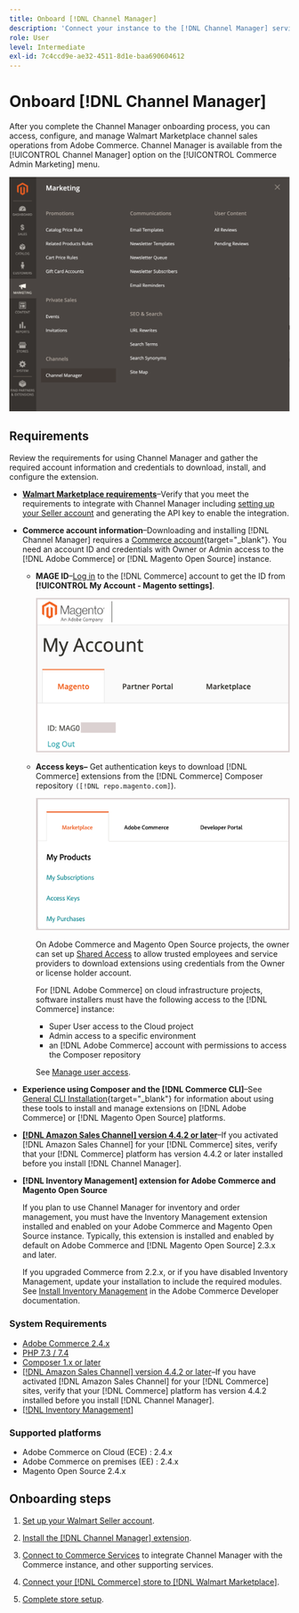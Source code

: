```yaml
---
title: Onboard [!DNL Channel Manager]
description: 'Connect your instance to the [!DNL Channel Manager] service by completing a few onboarding steps.'
role: User
level: Intermediate
exl-id: 7c4ccd9e-ae32-4511-8d1e-baa690604612
---
```


# Onboard [!DNL Channel Manager]

After you complete the Channel Manager onboarding process, you can access, configure, and manage Walmart Marketplace channel sales operations from Adobe Commerce. Channel Manager is available from the [!UICONTROL Channel Manager] option on the [!UICONTROL Commerce Admin Marketing] menu.

![[!DNL Channel Manager] option in Admin view](assets/channel-manager-admin-view.png)

## Requirements

Review the requirements for using Channel Manager and gather the required account information and credentials to download, install, and configure the extension.

-  **[Walmart Marketplace requirements](walmart-requirements.md)**–Verify that you meet the requirements to integrate with Channel Manager including [setting up your Seller account](https://sellerhelp.walmart.com/seller/s/guide?article=000008219) and generating the API key to enable the integration.

- **Commerce account information**–Downloading and installing [!DNL Channel Manager] requires a [Commerce account](https://docs.magento.com/user-guide/magento/magento-account.html){target="_blank"}. You need an account ID and credentials with Owner or Admin access to the [!DNL Adobe Commerce] or [!DNL Magento Open Source] instance.

  - **MAGE ID**–[Log in](https://account.magento.com/customer/account/login/) to the [!DNL Commerce] account to get the ID from **[!UICONTROL My Account - Magento settings]**.

     ![[!DNL MAGEID] on [!DNL Commerce] account settings](assets/mageid-my-commerce-account.png) 

  - **Access keys–** Get authentication keys to download [!DNL Commerce] extensions from the [!DNL Commerce] Composer repository `([!DNL repo.magento.com]`).

    ![[!UICONTROL Commerce Marketplace access keys]](assets/commerce-marketplace-access-keys.png)

    On Adobe Commerce and Magento Open Source projects, the owner can set up [Shared Access](https://docs.magento.com/user-guide/magento/magento-account-share.html) to allow trusted employees and service providers to download extensions using credentials from the Owner or license holder account.

    For [!DNL Adobe Commerce] on cloud infrastructure projects, software installers must have the following access to the [!DNL Commerce] instance:

    - Super User access to the Cloud project
    - Admin access to a specific environment
    - an [!DNL Adobe Commerce] account with permissions to access the Composer repository

    See [Manage user access](https://devdocs.magento.com/cloud/project/user-admin.html).

- **Experience using Composer and the [!DNL Commerce CLI]**–See [General CLI Installation](https://devdocs.magento.com/extensions/install/){target="_blank"} for information about using these tools to install and manage extensions on [!DNL Adobe Commerce] or [!DNL Magento Open Source] platforms.

- **[[!DNL Amazon Sales Channel] version 4.4.2 or later](https://experienceleague.adobe.com/docs/commerce-channels/amazon/release-notes.html)**–If you activated [!DNL Amazon Sales Channel] for your [!DNL Commerce] sites, verify that your [!DNL Commerce] platform has version 4.4.2 or later installed before you install [!DNL Channel Manager].

- **[!DNL Inventory Management] extension for Adobe Commerce and Magento Open Source**

   If you plan to use Channel Manager for inventory and order management, you must have the Inventory Management extension installed and enabled on your Adobe Commerce and Magento Open Source instance. Typically, this extension is installed and enabled by default on Adobe Commerce and [!DNL Magento Open Source] 2.3.x and later.

   If you upgraded Commerce from 2.2.x, or if you have disabled Inventory Management, update your installation to include the required modules. See [Install Inventory Management](https://devdocs.magento.com/extensions/inventory-management/) in the Adobe Commerce Developer documentation.

### System Requirements

- [Adobe Commerce 2.4.x](https://devdocs.magento.com/release/released-versions.html)
- [PHP 7.3 / 7.4](https://devdocs.magento.com/guides/v2.4/install-gde/prereq/php-settings.html)
- [Composer 1.x or later](https://devdocs.magento.com/cloud/reference/cloud-composer.html)
- [[!DNL Amazon Sales Channel] version 4.4.2 or later](https://experienceleague.adobe.com/docs/commerce-channels/amazon/release-notes.html)–If you have activated [!DNL Amazon Sales Channel] for your [!DNL Commerce] sites, verify that your [!DNL Commerce] platform has version 4.4.2 installed before you install [!DNL Channel Manager].
- [[!DNL Inventory Management]](https://devdocs.magento.com/extensions/inventory-management/)

### Supported platforms

- Adobe Commerce on Cloud (ECE) : 2.4.x
- Adobe Commerce on premises (EE) : 2.4.x
- Magento Open Source 2.4.x

## Onboarding steps

1. [Set up your Walmart Seller account](https://seller.walmart.com/signup?q=&origin=solution_provider&src=0014M00001zivMp).

1. [Install the [!DNL Channel Manager] extension](install.md).

1. [Connect to Commerce Services](connect.md) to integrate Channel Manager with the Commerce instance, and other supporting services.

1. [Connect your [!DNL Commerce] store to [!DNL Walmart Marketplace]](connect-marketplace.md).

1. [Complete store setup](complete-sales-channel-store-setup.md).
